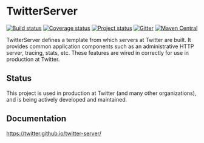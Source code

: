 # TwitterServer

[![Build status](https://travis-ci.org/twitter/twitter-server.svg?branch=develop)](https://travis-ci.org/twitter/twitter-server)
[![Coverage status](https://img.shields.io/coveralls/twitter/twitter-server/develop.svg)](https://coveralls.io/r/twitter/twitter-server?branch=develop)
[![Project status](https://img.shields.io/badge/status-active-brightgreen.svg)](#status)
[![Gitter](https://img.shields.io/badge/gitter-join%20chat-green.svg)](https://gitter.im/twitter/finagle?utm_source=badge&utm_medium=badge&utm_campaign=pr-badge&utm_content=badge)
[![Maven Central](https://img.shields.io/maven-central/v/com.twitter/twitter-server_2.11.svg)](https://maven-badges.herokuapp.com/maven-central/com.twitter/twitter-server_2.11)

TwitterServer defines a template from which servers at Twitter are
built. It provides common application components such as an
administrative HTTP server, tracing, stats, etc. These features are
wired in correctly for use in production at Twitter.

## Status

This project is used in production at Twitter (and many other organizations),
and is being actively developed and maintained.

## Documentation

<https://twitter.github.io/twitter-server/>
